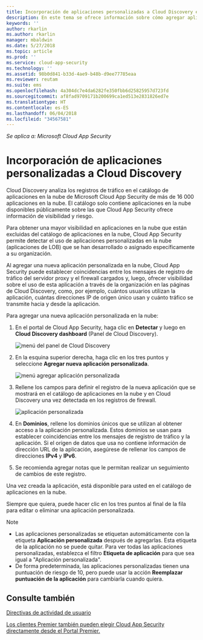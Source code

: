 ```yaml
---
title: Incorporación de aplicaciones personalizadas a Cloud Discovery en Cloud App Security | Microsoft Docs
description: En este tema se ofrece información sobre cómo agregar aplicaciones personalizadas a Cloud Discovery en Cloud App Security para supervisar Shadow IT.
keywords: ''
author: rkarlin
ms.author: rkarlin
manager: mbaldwin
ms.date: 5/27/2018
ms.topic: article
ms.prod: ''
ms.service: cloud-app-security
ms.technology: ''
ms.assetid: 98b0d841-b33d-4ae9-b48b-d9ee77785eaa
ms.reviewer: reutam
ms.suite: ems
ms.openlocfilehash: 4a304dc7e4da6282fe350fbb6d25825957d723fd
ms.sourcegitcommit: af8fad9709171b200699ca1ed513e2831826ed7e
ms.translationtype: HT
ms.contentlocale: es-ES
ms.lasthandoff: 06/04/2018
ms.locfileid: "34567581"
---
```

*Se aplica a: Microsoft Cloud App Security*

# <a name="add-custom-apps-to-cloud-discovery"></a>Incorporación de aplicaciones personalizadas a Cloud Discovery
    
Cloud Discovery analiza los registros de tráfico en el catálogo de aplicaciones en la nube de Microsoft Cloud App Security de más de 16 000 aplicaciones en la nube. El catálogo solo contiene aplicaciones en la nube disponibles públicamente sobre las que Cloud App Security ofrece información de visibilidad y riesgo.

Para obtener una mayor visibilidad en aplicaciones en la nube que están excluidas del catálogo de aplicaciones en la nube, Cloud App Security permite detectar el uso de aplicaciones personalizadas en la nube (aplicaciones de LOB) que se han desarrollado o asignado específicamente a su organización.

Al agregar una nueva aplicación personalizada en la nube, Cloud App Security puede establecer coincidencias entre los mensajes de registro de tráfico del servidor proxy y el firewall cargados y, luego, ofrecer visibilidad sobre el uso de esta aplicación a través de la organización en las páginas de Cloud Discovery, como, por ejemplo, cuántos usuarios utilizan la aplicación, cuántas direcciones IP de origen único usan y cuánto tráfico se transmite hacia y desde la aplicación. 

Para agregar una nueva aplicación personalizada en la nube:

1. En el portal de Cloud App Security, haga clic en **Detectar** y luego en **Cloud Discovery dashboard** (Panel de Cloud Discovery). 
  
   ![menú del panel de Cloud Discovery](./media/cloud-discovery-dashboard-menu.png)

2. En la esquina superior derecha, haga clic en los tres puntos y seleccione **Agregar nueva aplicación personalizada**. 

   ![menú agregar aplicación personalizada](./media/add-custom-app-menu.png)

3. Rellene los campos para definir el registro de la nueva aplicación que se mostrará en el catálogo de aplicaciones en la nube y en Cloud Discovery una vez detectada en los registros de firewall.

   ![aplicación personalizada](./media/add-custom-app.png)

4. En **Dominios**, rellene los dominios únicos que se utilizan al obtener acceso a la aplicación personalizada. Estos dominios se usan para establecer coincidencias entre los mensajes de registro de tráfico y la aplicación. Si el origen de datos que usa no contiene información de dirección URL de la aplicación, asegúrese de rellenar los campos de direcciones **IPv4** y **IPv6**.
5. Se recomienda agregar notas que le permitan realizar un seguimiento de cambios de este registro.

Una vez creada la aplicación, está disponible para usted en el catálogo de aplicaciones en la nube.

Siempre que quiera, puede hacer clic en los tres puntos al final de la fila para editar o eliminar una aplicación personalizada.

>[!NOTE]
> - Las aplicaciones personalizadas se etiquetan automáticamente con la etiqueta **Aplicación personalizada** después de agregarlas. Esta etiqueta de la aplicación no se puede quitar.
Para ver todas las aplicaciones personalizadas, establezca el filtro **Etiqueta de aplicación** para que sea igual a "Aplicación personalizada". 
> - De forma predeterminada, las aplicaciones personalizadas tienen una puntuación de riesgo de 10, pero puede usar la acción **Reemplazar puntuación de la aplicación** para cambiarla cuando quiera.

  
## <a name="see-also"></a>Consulte también  
[Directivas de actividad de usuario](user-activity-policies.md)   

[Los clientes Premier también pueden elegir Cloud App Security directamente desde el Portal Premier.](https://premier.microsoft.com/)  
  
  